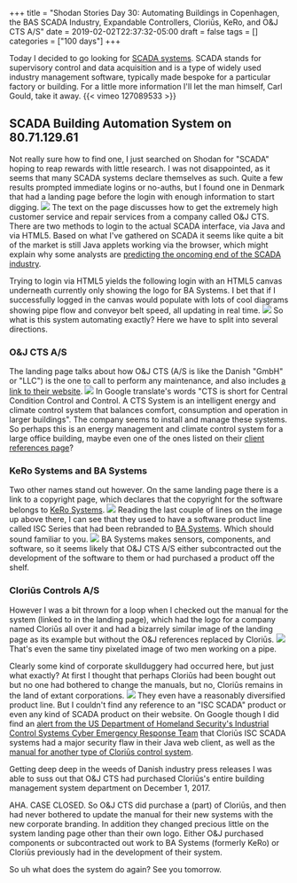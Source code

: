 +++
title = "Shodan Stories Day 30: Automating Buildings in Copenhagen, the BAS SCADA Industry, Expandable Controllers, Cloriūs, KeRo, and O&J CTS A/S"
date = 2019-02-02T22:37:32-05:00
draft = false
tags = []
categories = ["100 days"]
+++

Today I decided to go looking for [SCADA systems](https://en.wikipedia.org/wiki/SCADA). SCADA stands for supervisory control and data acquisition and is a type of widely used industry management software, typically made bespoke for a particular factory or building. For a little more information I'll let the man himself, Carl Gould, take it away.
{{< vimeo 127089533 >}}

## SCADA Building Automation System on 80.71.129.61
Not really sure how to find one, I just searched on Shodan for "SCADA" hoping to reap rewards with little research. I was not disappointed, as it seems that many SCADA systems declare themselves as such. Quite a few results prompted immediate logins or no-auths, but I found one in Denmark that had a landing page before the login with enough information to start digging.
![](/images/100Days/Day30/system.png)
The text on the page discusses how to get the extremely high customer service and repair services from a company called O&J CTS. There are two methods to login to the actual SCADA interface, via Java and via HTML5. Based on what I've gathered on SCADA it seems like quite a bit of the market is still Java applets working via the browser, which might explain why some analysts are [predicting the oncoming end of the SCADA industry](https://controltrends.org/controltrends-news/news-and-information/11/are-bas-and-scada-systems-doomed-is-blue-pillars-digital-energy-network-next/).

Trying to login via HTML5 yields the following login with an HTML5 canvas underneath currently only showing the logo for BA Systems. I bet that if I successfully logged in the canvas would populate with lots of cool diagrams showing pipe flow and conveyor belt speed, all updating in real time.
![](/images/100Days/Day30/login.png)
So what is this system automating exactly? Here we have to split into several directions.

### O&J CTS A/S
The landing page talks about how O&J CTS (A/S is like the Danish "GmbH" or "LLC") is the one to call to perform any maintenance, and also includes [a link to their website](http://www.oj-cts.dk).
![](/images/100Days/Day30/cts.png)
In Google translate's words "CTS is short for Central Condition Control and Control. A CTS System is an intelligent energy and climate control system that balances comfort, consumption and operation in larger buildings". The company seems to install and manage these systems. So perhaps this is an energy management and climate control system for a large office building, maybe even one of the ones listed on their [client references page](http://www.oj-cts.dk/referencer)?

### KeRo Systems and BA Systems
Two other names stand out however. On the same landing page there is a link to a copyright page, which declares that the copyright for the software belongs to [KeRo Systems](http://www.kero.dk/).
![](/images/100Days/Day30/KeRo.png)
Reading the last couple of lines on the image up above there, I can see that they used to have a software product line called ISC Series that had been rebranded to [BA Systems](http://www.basystems.dk/forside). Which should sound familiar to you.
![](/images/100Days/Day30/basystems2.png)
BA Systems makes sensors, components, and software, so it seems likely that O&J CTS A/S either subcontracted out the development of the software to them or had purchased a product off the shelf.

### Cloriūs Controls A/S
However I was a bit thrown for a loop when I checked out the manual for the system (linked to in the landing page), which had the logo for a company named Cloriūs all over it and had a bizarrely similar image of the landing page as its example but without the O&J references replaced by Cloriūs.
![](/images/100Days/Day30/bizz.png)
That's even the same tiny pixelated image of two men working on a pipe.

Clearly some kind of corporate skullduggery had occurred here, but just what exactly? At first I thought that perhaps Cloriūs had been bought out but no one had bothered to change the manuals, but no, Cloriūs remains in the land of extant corporations.
![](/images/100Days/Day30/clorius2.png)
They even have a reasonably diversified product line. But I couldn't find any reference to an "ISC SCADA" product or even any kind of SCADA product on their website. On Google though I did find an [alert from the US Department of Homeland Security's Industrial Control Systems Cyber Emergency Response Team](https://ics-cert.us-cert.gov/advisories/ICSA-15-013-02) that Cloriūs ISC SCADA systems had a major security flaw in their Java web client, as well as the [manual for another type of Cloriūs control system](http://www.cloriuscontrols.cn/pdf/GB/5005-GB.pdf).

Getting deep deep in the weeds of Danish industry press releases I was able to suss out that O&J CTS had purchased Cloriūs's entire building management system department on December 1, 2017.

AHA. CASE CLOSED. So O&J CTS did purchase a (part) of Cloriūs, and then had never bothered to update the manual for their new systems with the new corporate branding. In addition they changed precious little on the system landing page other than their own logo. Either O&J purchased components or subcontracted out work to BA Systems (formerly KeRo) or Cloriūs previously had in the development of their system.


So uh what does the system do again? See you tomorrow.
